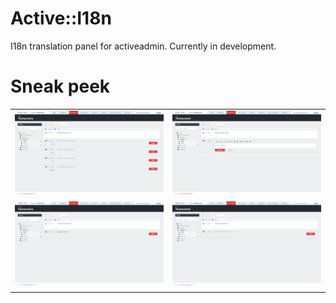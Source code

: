 # Active::I18n

I18n translation panel for activeadmin. Currently in development.

# Sneak peek

<table>
  <tr>
    <td>
      <a href="./doc/sneak_peek1.jpg"><img src="./doc/sneak_peek1.jpg"></a>
    </td>
    <td>
      <a href="./doc/sneak_peek2.jpg"><img src="./doc/sneak_peek2.jpg"></a>
    </td>
  </tr>
  <tr>
    <td>
      <a href="./doc/sneak_peek3.jpg"><img src="./doc/sneak_peek3.jpg"></a>
    </td>
    <td>
      <a href="./doc/sneak_peek4.jpg"><img src="./doc/sneak_peek4.jpg"></a>
    </td>
  </tr>
</table>